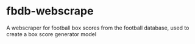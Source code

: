 # fbdb-webscrape
A webscraper for football box scores from the football database, used to create a box score generator model
